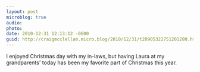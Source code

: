 ```yaml
---
layout: post
microblog: true
audio: 
photo: 
date: 2010-12-31 12:13:12 -0600
guid: http://craigmcclellan.micro.blog/2010/12/31/t20905322751201280.html
---
```

I enjoyed Christmas day with my in-laws, but having Laura at my grandparents' today has been my favorite part of Christmas this year.
